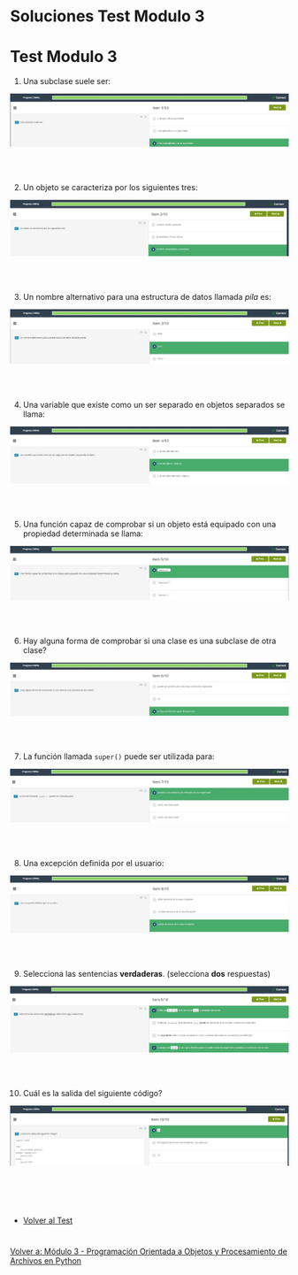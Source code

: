 # **Soluciones Test Modulo 3**  
# **Test Modulo 3**  

1. Una subclase suele ser: 
<p align="center">
<img src="img/test1.jpg">
</p>  

<br></br>

2. Un objeto se caracteriza por los siguientes tres:  
<p align="center">
<img src="img/test2.jpg">
</p>  

<br></br>

3. Un nombre alternativo para una estructura de datos llamada *pila* es:
<p align="center">
<img src="img/test3.jpg">
</p>  

<br></br>

4. Una variable que existe como un ser separado en objetos separados se llama: 
<p align="center">
<img src="img/test4.jpg">
</p>  

<br></br>

5. Una función capaz de comprobar si un objeto está equipado con una propiedad determinada se llama:
<p align="center">
<img src="img/test5.jpg">
</p>  

<br></br>

6. Hay alguna forma de comprobar si una clase es una subclase de otra clase?
<p align="center">
<img src="img/test6.jpg">
</p>  

<br></br>

7. La función llamada ```super()``` puede ser utilizada para: 
<p align="center">
<img src="img/test7.jpg">
</p>  

<br></br>

8. Una excepción definida por el usuario:
<p align="center">
<img src="img/test8.jpg">
</p>  

<br></br>

9. Selecciona las sentencias **verdaderas**. (selecciona **dos** respuestas)
<p align="center">
<img src="img/test9.jpg">
</p>  

<br></br>

10.  Cuál es la salida del siguiente código?  
<p align="center">
<img src="img/test10.jpg">
</p>  


<br></br>  

#
- [Volver al Test](TestM3.md)
#  
[Volver a: Módulo 3 - Programación Orientada a Objetos y Procesamiento de Archivos en Python](../README.md)